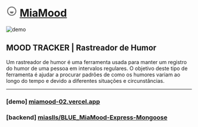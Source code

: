 # <img src="./public/favicon.svg" alt="logo" width="30px"/> [MiaMood](https://miamood.vercel.app/)

![demo](https://i.ibb.co/YhqBJkq/Mia-Mood-React.gif "demo")

## **MOOD TRACKER** | Rastreador de Humor

Um rastreador de humor é uma ferramenta usada para manter um registro do humor de uma pessoa em intervalos regulares. O objetivo deste tipo de ferramenta é ajudar a procurar padrões de como os humores variam ao longo do tempo e devido a diferentes situações e circunstâncias.

---

### \[demo\] [miamood-02.vercel.app](https://miamood-02.vercel.app)
### \[backend\] [miaslls/BLUE_MiaMood-Express-Mongoose](https://github.com/miaslls/BLUE_MiaMood-Express-Mongoose)

